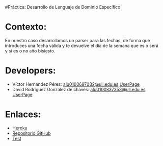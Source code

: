 #Práctica: Desarrollo de Lenguaje de Dominio Específico

Contexto:
=========

En nuestro caso desarrollamos un parser para las fechas, de forma que introduces una fecha válida y te devuelve el día de la semana que es o será y si es o no año bisiesto.

Developers:
============

* Víctor Hernández Pérez: alu0100697032@ull.edu.es   [UserPage](http://alu0100697032.github.io/)
* David Rodríguez González de chaves: alu0100837353@ull.edu.es   [UserPage](http://alu0100837353.github.io/)


Enlaces:
========


* [Heroku](https://proyecto-david-victor.herokuapp.com/)
* [Repositorio GitHub](https://github.com/alu0100697032/proyecto_pl)
* [Test]()


